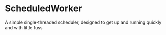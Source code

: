 # ScheduledWorker
A simple single-threaded scheduler, designed to get up and running quickly and with little fuss
